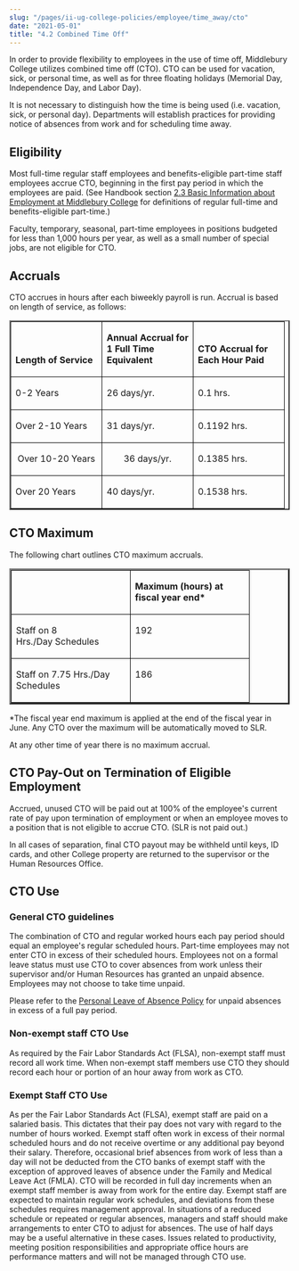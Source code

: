 ```yaml
---
slug: "/pages/ii-ug-college-policies/employee/time_away/cto"
date: "2021-05-01"
title: "4.2 Combined Time Off"
---
```


In order to provide flexibility to employees in the use of time off, Middlebury College utilizes combined time off (CTO). CTO can be used for vacation, sick, or personal time, as well as for three floating holidays (Memorial Day, Independence Day, and Labor Day).

It is not necessary to distinguish how the time is being used (i.e. vacation, sick, or personal day). Departments will establish practices for providing notice of absences from work and for scheduling time away.

## Eligibility

Most full-time regular staff employees and benefits-eligible part-time staff employees accrue CTO, beginning in the first pay period in which the employees are paid. (See Handbook section [2.3 Basic Information about Employment at Middlebury College](http://www.middlebury.edu/pages/employee/employment/basic_info) for definitions of regular full-time and benefits-eligible part-time.)

Faculty, temporary, seasonal, part-time employees in positions budgeted for less than 1,000 hours per year, as well as a small number of special jobs, are not eligible for CTO.

## Accruals

CTO accrues in hours after each biweekly payroll is run. Accrual is based on length of service, as follows:

<table style="width:100%" border="2">

<tbody>

<tr>

<td style="border:1px solid #000000; width:147px" valign="bottom">

**Length of Service**

</td>

<td style="border:1px solid #000000; width:147px" valign="bottom">

**Annual Accrual for 1 Full Time Equivalent**

</td>

<td style="border:1px solid #000000; width:147px" valign="bottom">

**CTO Accrual for Each Hour Paid**

</td>

</tr>

<tr>

<td style="border:1px solid #000000; width:147px" valign="bottom">

0-2 Years

</td>

<td style="border:1px solid #000000; width:147px" valign="bottom">

26 days/yr.

</td>

<td style="border:1px solid #000000; width:147px" valign="bottom">

0.1 hrs.

</td>

</tr>

<tr>

<td style="border:1px solid #000000; width:147px" valign="bottom">

Over 2-10 Years

</td>

<td style="border:1px solid #000000; width:147px" valign="bottom">

31 days/yr.

</td>

<td style="border:1px solid #000000; width:147px" valign="bottom">

0.1192 hrs.

</td>

</tr>

<tr>

<td style="border:1px solid #000000; width:147px; text-align:center" valign="bottom">

Over 10-20 Years

</td>

<td style="border:1px solid #000000; width:147px; text-align:center" valign="bottom">

36 days/yr.

</td>

<td style="border:1px solid #000000; width:147px" valign="bottom">

0.1385 hrs.

</td>

</tr>

<tr>

<td style="border:1px solid #000000; width:147px" valign="bottom">

Over 20 Years

</td>

<td style="border:1px solid #000000; width:147px" valign="bottom">

40 days/yr.

</td>

<td style="border:1px solid #000000; width:147px" valign="bottom">

0.1538 hrs.

</td>

</tr>

</tbody>

</table>

## <a name="CTO_MAX" id="CTO_MAX"></a>CTO Maximum

<span>The following chart outlines CTO maximum accruals.

</span>

<table style="width:100%" border="3">

<tbody>

<tr>

<td style="border:1px solid #000000; width:197px" valign="top"> </td>

<td style="border:1px solid #000000; width:197px" valign="top">

**Maximum (hours) at fiscal year end\***

</td>

</tr>

<tr>

<td style="border:1px solid #000000; width:197px" valign="top">

Staff on 8 Hrs./Day Schedules

</td>

<td style="border:1px solid #000000; width:197px" valign="top">

192

</td>

</tr>

<tr>

<td style="border:1px solid #000000; width:197px" valign="top">

Staff on 7.75 Hrs./Day Schedules

</td>

<td style="border:1px solid #000000; width:197px" valign="top">

186

</td>

</tr>

</tbody>

</table>

\*The fiscal year end maximum is applied at the end of the fiscal year in June. Any CTO over the maximum will be automatically moved to SLR.

At any other time of year there is no maximum accrual.

## CTO Pay-Out on Termination of Eligible Employment

Accrued, unused CTO will be paid out at 100% of the employee's current rate of pay upon termination of employment or when an employee moves to a position that is not eligible to accrue CTO. (SLR is not paid out.)

In all cases of separation, final CTO payout may be withheld until keys, ID cards, and other College property are returned to the supervisor or the Human Resources Office.

## CTO Use

### General CTO guidelines

The combination of CTO and regular worked hours each pay period should equal an employee's regular scheduled hours. Part-time employees may not enter CTO in excess of their scheduled hours. Employees not on a formal leave status must use CTO to cover absences from work unless their supervisor and/or Human Resources has granted an unpaid absence. Employees may not choose to take time unpaid.

Please refer to the [Personal Leave of Absence Policy](http://www.middlebury.edu/pages/employee/time_away/personal_leave) for unpaid absences in excess of a full pay period.

### Non-exempt staff CTO Use

As required by the Fair Labor Standards Act (FLSA), non-exempt staff must record all work time. When non-exempt staff members use CTO they should record each hour or portion of an hour away from work as CTO.

### Exempt Staff CTO Use

As per the Fair Labor Standards Act (FLSA), exempt staff are paid on a salaried basis. This dictates that their pay does not vary with regard to the number of hours worked. Exempt staff often work in excess of their normal scheduled hours and do not receive overtime or any additional pay beyond their salary. Therefore, occasional brief absences from work of less than a day will not be deducted from the CTO banks of exempt staff with the exception of approved leaves of absence under the Family and Medical Leave Act (FMLA). CTO will be recorded in full day increments when an exempt staff member is away from work for the entire day. Exempt staff are expected to maintain regular work schedules, and deviations from these schedules requires management approval. In situations of a reduced schedule or repeated or regular absences, managers and staff should make arrangements to enter CTO to adjust for absences. The use of half days may be a useful alternative in these cases. Issues related to productivity, meeting position responsibilities and appropriate office hours are performance matters and will not be managed through CTO use.
